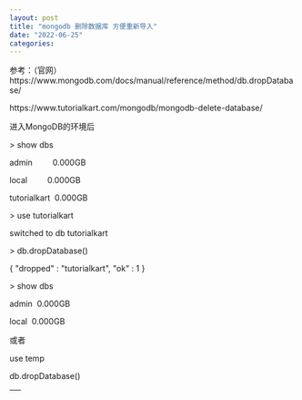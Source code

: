 ```yaml
---
layout: post
title: "mongodb 删除数据库 方便重新导入"
date: "2022-06-25"
categories: 
---
```

<div >
<p>参考：（官网）https://www.mongodb.com/docs/manual/reference/method/db.dropDatabase/</p>
<p>https://www.tutorialkart.com/mongodb/mongodb-delete-database/</p>
<p>进入MongoDB的环境后</p>
<p>&gt; show dbs</p>
<p>admin&nbsp;&nbsp;&nbsp;&nbsp;&nbsp;&nbsp;&nbsp;&nbsp; 0.000GB</p>
<p>local&nbsp;&nbsp;&nbsp;&nbsp;&nbsp;&nbsp;&nbsp;&nbsp; 0.000GB</p>
<p>tutorialkart&nbsp; 0.000GB</p>
<p>&gt; use tutorialkart</p>
<p>switched to db tutorialkart</p>
<p>&gt; db.dropDatabase()</p>
<p>{ &quot;dropped&quot; : &quot;tutorialkart&quot;, &quot;ok&quot; : 1 }</p>
<p>&gt; show dbs</p>
<p>admin&nbsp; 0.000GB</p>
<p>local&nbsp; 0.000GB</p>
<p>或者</p>
<p>use temp</p>
<p>db.dropDatabase()</p>
<div class="line number12 index11 alt1">
<table class="leafygreen-ui-1v41da1" height="58" width="10">
<tbody>
<tr>
<td class="leafygreen-ui-7razhx">
<p>&nbsp;</p>
</td>
</tr>
<tr>
<td class="leafygreen-ui-7razhx">&nbsp;</td>
</tr>
</tbody>
</table>
</div>
</div>

